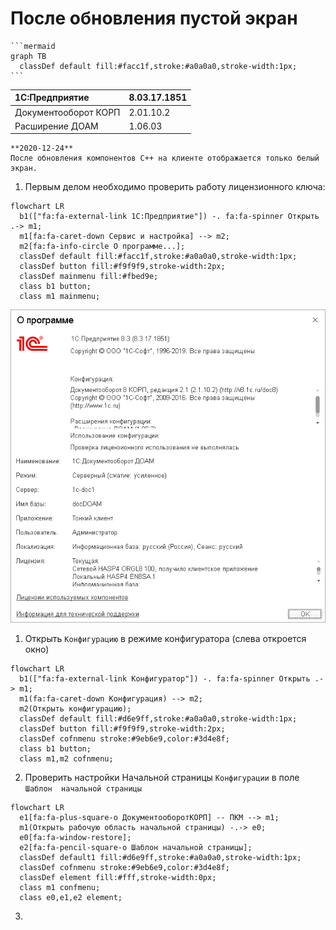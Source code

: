 # После обновления пустой экран

    ```mermaid
    graph TB
      classDef default fill:#facc1f,stroke:#a0a0a0,stroke-width:1px;
    ```

|1C:Предприятие|8.03.17.1851
|:--- |:--- 
|Документооборот КОРП|2.01.10.2
|Расширение ДОАМ|1.06.03

``` danger
**2020-12-24**  
После обновления компонентов C++ на клиенте отображается только белый экран.
```

1. Первым делом необходимо проверить работу лицензионного ключа:
``` mermaid
flowchart LR
  b1(["fa:fa-external-link 1С:Предприятие"]) -. fa:fa-spinner Открыть .-> m1;
  m1[fa:fa-caret-down Сервис и настройка] --> m2;
  m2[fa:fa-info-circle О программе...];
  classDef default fill:#facc1f,stroke:#a0a0a0,stroke-width:1px;
  classDef button fill:#f9f9f9,stroke-width:2px;
  classDef mainmenu fill:#fbed9e;
  class b1 button;
  class m1 mainmenu;
```
![about](images/about.png)

1. Открыть `Конфигурацию` в режиме конфигуратора (слева откроется окно)
``` mermaid
flowchart LR
  b1(["fa:fa-external-link Конфигуратор"]) -. fa:fa-spinner Открыть .-> m1;
  m1(fa:fa-caret-down Конфигурация) --> m2;
  m2(Открыть конфигурацию);
  classDef default fill:#d6e9ff,stroke:#a0a0a0,stroke-width:1px;
  classDef button fill:#f9f9f9,stroke-width:2px;
  classDef cofnmenu stroke:#9eb6e9,color:#3d4e8f;
  class b1 button;
  class m1,m2 cofnmenu;
```
2. Проверить настройки Начальной страницы `Конфигурации` в поле `Шаблон 
начальной страницы`
``` mermaid
flowchart LR
  e1[fa:fa-plus-square-o ДокументооборотКОРП] -- ПКМ --> m1;
  m1(Открыть рабочую область начальной страницы) -.-> e0;
  e0[fa:fa-window-restore];
  e2[fa:fa-pencil-square-o Шаблон начальной страницы];
  classDef default1 fill:#d6e9ff,stroke:#a0a0a0,stroke-width:1px;
  classDef cofnmenu stroke:#9eb6e9,color:#3d4e8f;
  classDef element fill:#fff,stroke-width:0px;
  class m1 confmenu;
  class e0,e1,e2 element;
```
3. 
